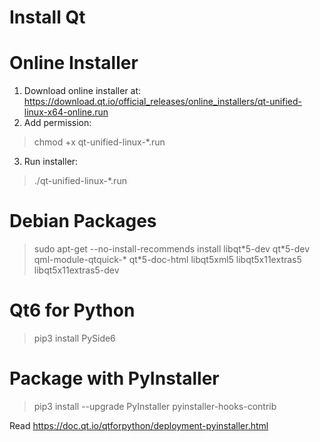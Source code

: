 # Install Qt

# Online Installer

1. Download online installer at: https://download.qt.io/official_releases/online_installers/qt-unified-linux-x64-online.run
2. Add permission:
> chmod +x qt-unified-linux-*.run
3. Run installer:
> ./qt-unified-linux-*.run

# Debian Packages

> sudo apt-get --no-install-recommends install libqt\*5-dev qt\*5-dev qml-module-qtquick-* qt*5-doc-html libqt5xml5 libqt5x11extras5 libqt5x11extras5-dev

# Qt6 for Python

> pip3 install PySide6

# Package with PyInstaller

> pip3 install --upgrade PyInstaller pyinstaller-hooks-contrib

Read https://doc.qt.io/qtforpython/deployment-pyinstaller.html
